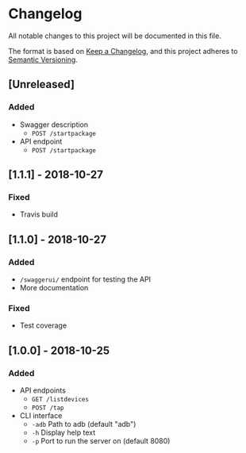 # Changelog
All notable changes to this project will be documented in this file.

The format is based on [Keep a Changelog](https://keepachangelog.com/en/1.0.0/),
and this project adheres to [Semantic Versioning](https://semver.org/spec/v2.0.0.html).

## [Unreleased]
### Added
* Swagger description
	* `POST /startpackage`
* API endpoint
	* `POST /startpackage`

## [1.1.1] - 2018-10-27
### Fixed
* Travis build

## [1.1.0] - 2018-10-27
### Added
* `/swaggerui/` endpoint for testing the API
* More documentation

### Fixed
* Test coverage

## [1.0.0] - 2018-10-25
### Added
* API endpoints
	* `GET /listdevices`
	* `POST /tap`
* CLI interface
	* `-adb` Path to adb (default "adb")
	* `-h` Display help text
	* `-p` Port to run the server on (default 8080)